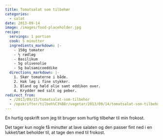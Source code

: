 ```yaml
---
title: Tomatsalat som tilbehør
categories:
  - salat
date: 2013-09-14
image: /images/food-placeholder.jpg
recipe:
  servings: 1 portion
  cook: 5 minutter
  ingredients_markdown: |-
    - 150g tomater
    - ½ rødløg
    - Basilikum
    - 5g olivenolie
    - 5g balsamicoeddike
  directions_markdown: |-
    1. Skær tomaterne i både.
    2. Hak løg i fine stykker.
    3. Bland og hæld olie samt eddiken over.
    4. Krydder med salt og peber.
redirect_from:
  - /2013/09/15/tomatsalat-som-tilbehor
  - /opskrifter/tilbeh%C3%B8r/vegetar/2013/09/14/tomatsalat-som-tilbehor/
---
```


En hurtig opskrift som jeg tit bruger som hurtig tilbehør til min frokost.

Det tager kun nogle få minutter at lave salaten og den passer fint ned i en lukket/tæt beholder til, at tage den med til frokost.
